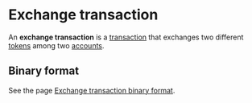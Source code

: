 # Exchange transaction

An **exchange transaction** is a [transaction](/blockchain/transaction.md) that exchanges two different [tokens](/blockchain/token.md) among two [accounts](/blockchain/account.md).

## Binary format

See the page [Exchange transaction binary format](/blockchain/binary-format/transaction-binary-format/exchange-transaction-binary-format.md).
